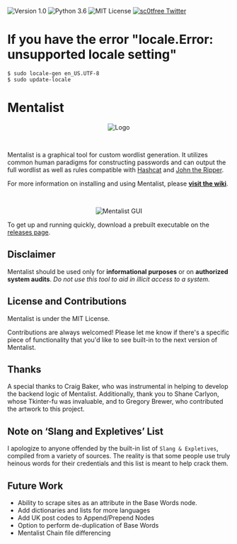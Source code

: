 ![Version 1.0](http://img.shields.io/badge/version-v1.0-orange.svg)
![Python 3.6](http://img.shields.io/badge/python-3.6-blue.svg)
![MIT License](http://img.shields.io/badge/license-MIT%20License-blue.svg)
[![sc0tfree Twitter](http://img.shields.io/twitter/url/http/shields.io.svg?style=social&label=Follow)](https://twitter.com/sc0tfree)

# If you have the error "locale.Error: unsupported locale setting"

```
$ sudo locale-gen en_US.UTF-8
$ sudo update-locale
```

# Mentalist
<p align="center">
  <img src="https://sc0tfree.squarespace.com/s/Mentalist-logo-250px.png" alt="Logo"/>
</p>
<br>

Mentalist is a graphical tool for custom wordlist generation. It utilizes common human paradigms for constructing passwords and can output the full wordlist as well as rules compatible with [Hashcat](https://hashcat.net/hashcat) and [John the Ripper](http://www.openwall.com/john).
<br>

For more information on installing and using Mentalist, please **[visit the wiki](https://www.github.com/sc0tfree/mentalist/wiki)**.

<br>
<p align="center">
  <img src="https://sc0tfree.squarespace.com/s/mentalist-readme-gui.gif" alt="Mentalist GUI"/>
</p>

To get up and running quickly, download a prebuilt executable on the [releases page](https://github.com/sc0tfree/mentalist/releases).

## Disclaimer

Mentalist should be used only for **informational purposes** or on **authorized system audits**. _Do not use this tool to aid in illicit access to a system._

## License and Contributions

Mentalist is under the MIT License.

Contributions are always welcomed! Please let me know if there's a specific piece of functionality that you'd like to see built-in to the next version of Mentalist.

## Thanks

A special thanks to Craig Baker, who was instrumental in helping to develop the backend logic of Mentalist. Additionally, thank you to Shane Carlyon, whose Tkinter-fu was invaluable, and to Gregory Brewer, who contributed the artwork to this project.

## Note on ‘Slang and Expletives’ List

I apologize to anyone offended by the built-in list of `Slang & Expletives`, compiled from a variety of sources. The reality is that some people use truly heinous words for their credentials and this list is meant to help crack them.

## Future Work

* Ability to scrape sites as an attribute in the Base Words node.
* Add dictionaries and lists for more languages
* Add UK post codes to Append/Prepend Nodes
* Option to perform de-duplication of Base Words
* Mentalist Chain file differencing
